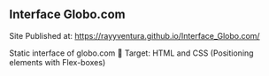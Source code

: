 ## Interface Globo.com
Site Published at: https://rayyventura.github.io/Interface_Globo.com/

Static interface of globo.com
🎯 Target: HTML and CSS (Positioning elements with Flex-boxes)
